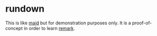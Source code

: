 # rundown

This is like [maid][] but for demonstration purposes only. It is a
proof-of-concept in order to learn [remark][].

[maid]: https://github.com/remarkjs/remark
[remark]: https://github.com/egoist/maid
